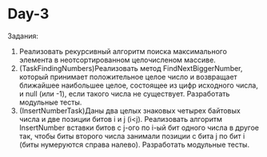 # Day-3
Задания:
1) Реализовать рекурсивный алгоритм поиска максимального элемента в неотсортированном целочисленом массиве.
2) (TaskFindingNumbers)Реализовать метод FindNextBiggerNumber, который принимает положительное целое число и возвращает ближайшее наибольшее целое, состоящее из цифр исходного числа, и null (или -1), если такого числа не существует. Разработать модульные тесты.
3) (InsertNumberTask)Даны два целых знаковых четырех байтовых числа и две позиции битов i и j (i<j). Реализовать алгоритм InsertNumber вставки битов с j-ого по i-ый бит одного числа в другое так, чтобы биты второго числа занимали позиции с бита j по бит i (биты нумеруются справа налево). Разработать модульные тесты.
